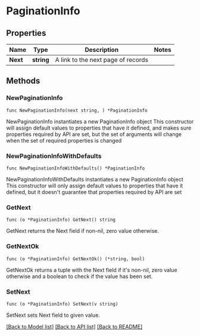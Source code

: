 # PaginationInfo

## Properties

Name | Type | Description | Notes
------------ | ------------- | ------------- | -------------
**Next** | **string** | A link to the next page of records | 

## Methods

### NewPaginationInfo

`func NewPaginationInfo(next string, ) *PaginationInfo`

NewPaginationInfo instantiates a new PaginationInfo object
This constructor will assign default values to properties that have it defined,
and makes sure properties required by API are set, but the set of arguments
will change when the set of required properties is changed

### NewPaginationInfoWithDefaults

`func NewPaginationInfoWithDefaults() *PaginationInfo`

NewPaginationInfoWithDefaults instantiates a new PaginationInfo object
This constructor will only assign default values to properties that have it defined,
but it doesn't guarantee that properties required by API are set

### GetNext

`func (o *PaginationInfo) GetNext() string`

GetNext returns the Next field if non-nil, zero value otherwise.

### GetNextOk

`func (o *PaginationInfo) GetNextOk() (*string, bool)`

GetNextOk returns a tuple with the Next field if it's non-nil, zero value otherwise
and a boolean to check if the value has been set.

### SetNext

`func (o *PaginationInfo) SetNext(v string)`

SetNext sets Next field to given value.



[[Back to Model list]](../README.md#documentation-for-models) [[Back to API list]](../README.md#documentation-for-api-endpoints) [[Back to README]](../README.md)


